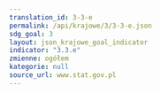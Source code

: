 ```yaml
---
translation_id: 3-3-e
permalink: /api/krajowe/3/3-3-e.json
sdg_goal: 3
layout: json_krajowe_goal_indicator
indicator: "3.3.e"
zmienne: ogółem
kategorie: null
source_url: www.stat.gov.pl
---
```

